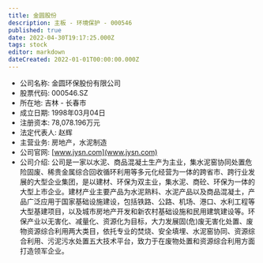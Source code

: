 ```yaml
---
title: 金圆股份
description: 主板 - 环境保护 - 000546
published: true
date: 2022-04-30T19:17:25.000Z
tags: stock
editor: markdown
dateCreated: 2022-01-01T00:00:00.000Z
---
```


- 公司名称: 金圆环保股份有限公司
- 股票代码: 000546.SZ
- 所在地: 吉林 - 长春市
- 成立日期: 1998年03月04日
- 注册资本: 78,078.196万元
- 法定代表人: 赵辉
- 主营业务: 房地产，水泥制造
- 公司官网: [www.jysn.com](www.jysn.com)
- 公司介绍: 公司是一家以水泥、商品混凝土生产为主业，集水泥窑协同处置危险固废、稀贵金属综合回收循环利用等多元化经营为一体的跨省市、跨行业发展的大型企业集团，是以建材、环保为双主业，集水泥、商砼、环保为一体的大型上市企业。建材产业主要产品为水泥熟料、水泥产品以及商品混凝土，产品广泛应用于国家基础设施建设，包括铁路、公路、机场、港口、水利工程等大型基建项目，以及城市房地产开发和新农村基础设施和民用建筑建设等。环保产业以无害化、减量化、资源化为目标，大力发展固(危)废无害化处置、废物资源综合利用两大类目，依托专业的焚烧、安全填埋、水泥窑协同、资源综合利用、污泥污水处置五大技术平台，致力于在废物处置和资源综合利用方面打造领军企业。


